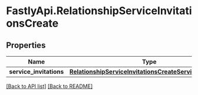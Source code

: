 # FastlyApi.RelationshipServiceInvitationsCreate

## Properties

Name | Type | Description | Notes
------------ | ------------- | ------------- | -------------
**service_invitations** | [**RelationshipServiceInvitationsCreateServiceInvitations**](RelationshipServiceInvitationsCreateServiceInvitations.md) |  | [optional] 



[[Back to API list]](../../README.md#endpoints) [[Back to README]](../../README.md)
